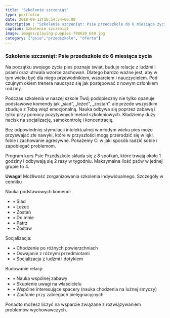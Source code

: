 ```yaml
---
title: "Szkolenie szczeniąt"
type: portfolio
date: 2018-09-12T16:54:54+06:00
description : "Szkolenie szczeniąt: Psie przedszkole do 6 miesiąca życia."
caption: Szkolenie szczeniąt
image: images/playing-puppies-790638_640.jpg
category: ["psie","przedszkole", "oferta"]
---
```

### Szkolenie szczeniąt: Psie przedszkole do 6 miesiąca życia


Na początku swojego życia pies poznaje świat, buduje relacje z ludźmi i psami oraz utrwala wzorce zachowań. Dlatego bardzo ważne jest, aby w tym wieku być dla niego przewodnikiem, wsparciem i nauczycielem. Pod czujnym okiem trenera nauczysz się jak postępować z nowym członkiem rodziny.

Podczas szkolenia w naszej szkole Twój podopieczny nie tylko opanuje podstawowe komendy jak „siad”, „leżeć”, „zostań”, ale przede wszystkim zbuduje z Tobą więź emocjonalną. Nauka odbywa się poprzez zabawę i tylko przy pomocy pozytywnych metod szkoleniowych. Kładziemy duży nacisk na socjalizację, samokontrolę i koncentrację.

Bez odpowiedniej stymulacji intelektualnej w młodym wieku pies może przyswajać złe nawyki, które w przyszłości mogą przerodzić się w lęki, fobie i zachowanie agresywne. Pokażemy Ci w jaki sposób radzić sobie i zapobiegać problemom. 

Program kurs Psie Przedszkole składa się z 8 spotkań, które  trwają około 1 godziny i odbywają się 2 razy w tygodniu. Maksymalna ilość psów w jednej grupie to 4.

**Uwaga!** Możliwość zorganizowania szkolenia indywidualnego. Szczegóły w cenniku

Nauka podstawowych komend:

- • Siad
- • Leżeć
- • Zostań
- • Do mnie
- • Patrz
- • Zostaw

Socjalizacja: 

- • Chodzenie po różnych powierzchniach
- • Oswajanie z różnymi przedmiotami 
- • Socjalizacja z ludźmi i dotykiem

Budowanie relacji:

- • Nauka wspólnej zabawy
- • Skupienie uwagi na właścicielu
- • Wspólne interesujące spacery (nauka chodzenia na luźnej smyczy)
- • Zaufanie przy zabiegach pielęgnacyjnych

Ponadto możesz liczyć na wsparcie związane z rozwiązywaniem problemów wychowawczych.

